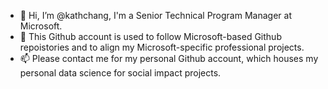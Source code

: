 - 👋 Hi, I’m @kathchang, I'm a Senior Technical Program Manager at Microsoft.
- 👀 This Github account is used to follow Microsoft-based Github repoistories and to align my Microsoft-specific professional projects.
- 📫 Please contact me for my personal Github account, which houses my personal data science for social impact projects.

<!---
kathchang/kathchang is a ✨ special ✨ repository because its `README.md` (this file) appears on your GitHub profile.
You can click the Preview link to take a look at your changes.
--->
